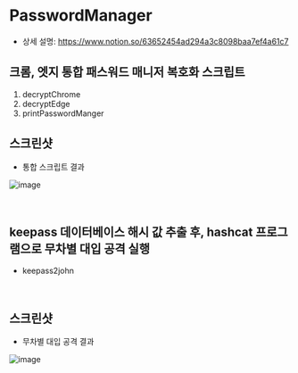 # PasswordManager
- 상세 설명: https://www.notion.so/63652454ad294a3c8098baa7ef4a61c7

## 크롬, 엣지 통합 패스워드 매니저 복호화 스크립트
1. decryptChrome
2. decryptEdge
3. printPasswordManger

## 스크린샷
- 통합 스크립트 결과

![image](https://github.com/ssh09015/PasswordManager/assets/98066276/43f30c68-586d-4af8-92be-fe7a6ba61114)

   
</br>

## keepass 데이터베이스 해시 값 추출 후, hashcat 프로그램으로 무차별 대입 공격 실행
- keepass2john

</br>

## 스크린샷
- 무차별 대입 공격 결과

![image](https://github.com/ssh09015/PasswordManager/assets/98066276/99c1352a-7c29-4035-a672-f18210e63721)
